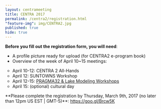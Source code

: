 ```yaml
---
layout: centrameeting
title: CENTRA 2017
permalink: /centra2/registration.html
"feature-img": img/CENTRA2.jpg
published: true
hide: true
---
```


**Before you fill out the registration form, you will need**:

* A profile picture ready for upload (for CENTRA2 e-program book)
* Overview of the week of April 10~15 meetings:
<ul type="circle">
 <li>April 10-12: CENTRA 2 All-Hands</li>
 <li>April 12: SUNTOWNS Workshop</li>
 <li>April 12-15: <a href="http://www.pragma-grid.net/pragma32/" target="_blank">PRAGMA32 & Lake Modeling Workshops</a></li>
 <li>April 15: (optional) cultural day</li>
</ul>
**Please complete the registration by Thursday, March 9th, 2017 (no later than 12pm US EST | GMT-5)**: <a href="https://goo.gl/Brcw5K" target="_blank">https://goo.gl/Brcw5K</a> 
